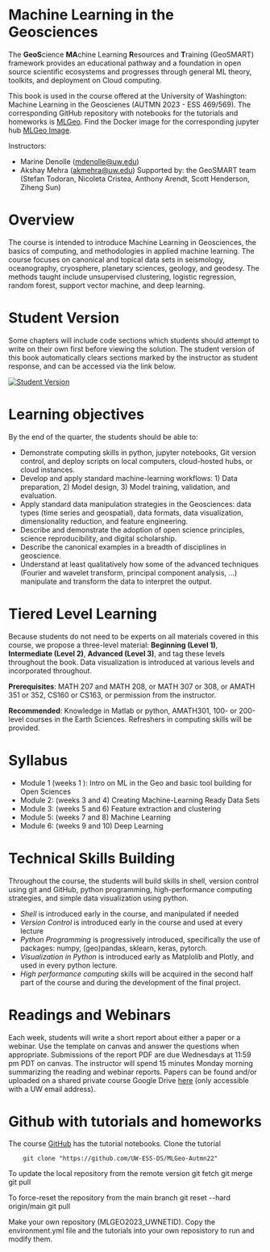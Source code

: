 # Machine Learning in the Geosciences

The **GeoS**cience **MA**chine Learning **R**esources and **T**raining (GeoSMART) framework provides an educational pathway and a foundation in open source scientific ecosystems and progresses through general ML theory, toolkits, and deployment on Cloud computing.

This book is used in the course offered at the University of Washington: Machine Learning in the Geoscienes (AUTMN 2023 - ESS 469/569). The corresponding GitHub repository with notebooks for the tutorials and homeworks is [MLGeo](https://github.com/UW-ESS-DS/MLGeo-Autumn22). Find the Docker image for the corresponding jupyter hub [MLGeo Image](https://github.com/UW-ESS-DS/MLGeo-image).

Instructors: 
- Marine Denolle (mdenolle@uw.edu)
- Akshay Mehra (akmehra@uw.edu)
Supported by: the GeoSMART team (Stefan Todoran, Nicoleta Cristea, Anthony Arendt, Scott Henderson, Ziheng Sun)

# Overview

The course is intended to introduce Machine Learning in Geosciences, the basics of computing, and methodologies in applied machine learning. The course focuses on canonical and topical data sets in seismology, oceanography, cryosphere, planetary sciences, geology, and geodesy. The methods taught include unsupervised clustering, logistic regression, random forest, support vector machine, and deep learning.

# Student Version

Some chapters will include code sections which students should attempt to write on their own first before viewing the solution. The student version of this book automatically clears sections marked by the instructor as student response, and can be accessed via the link below. 

[![Student Version](../img/student_version_badge.svg)](https://geo-smart.github.io/mlgeo-book/)

# Learning objectives 

By the end of the quarter, the students should be able to:
- Demonstrate computing skills in python, jupyter notebooks, Git version control, and deploy scripts on local computers, cloud-hosted hubs, or cloud instances.
- Develop and apply standard machine-learning workflows: 1) Data preparation, 2) Model design, 3) Model training, validation, and evaluation.
- Apply standard data manipulation strategies in the Geosciences: data types (time series and geospatial), data formats, data visualization, dimensionality reduction, and feature engineering.
- Describe and demonstrate the adoption of open science principles, science reproducibility, and digital scholarship.
- Describe the canonical examples in a breadth of disciplines in geoscience.
- Understand at least qualitatively how some of the advanced techniques (Fourier and wavelet transform, principal component analysis, …) manipulate and transform the data to interpret the output.


# Tiered Level Learning
Because students do not need to be experts on all materials covered in this course, we propose a three-level material: **Beginning (Level 1)**, **Intermediate (Level 2)**, **Advanced (Level 3)**, and tag these levels throughout the book. Data visualization is introduced at various levels and incorporated throughout.


**Prerequisites**: MATH 207 and MATH 208, or MATH 307 or 308, or AMATH 351 or 352, CS160 or CS163, or permission from the instructor.

**Recommended**: Knowledge in Matlab or python, AMATH301, 100- or 200-level courses in the Earth Sciences. Refreshers in computing skills will be provided.

# Syllabus

- Module 1 (weeks 1 ): Intro on ML in the Geo and basic tool building for Open Sciences 
- Module 2: (weeks 3 and 4) Creating Machine-Learning Ready Data Sets
- Module 3: (weeks 5 and 6) Feature extraction and clustering
- Module 5: (weeks 7 and 8) Machine Learning
- Module 6: (weeks 9 and 10) Deep Learning

# Technical Skills Building
Throughout the course, the students will build skills in shell, version control using git and GitHub, python programming, high-performance computing strategies, and simple data visualization using python. 
- _Shell_ is introduced early in the course, and manipulated if needed
- _Version Control_ is introduced early in the course and used at every lecture
- _Python Programming_ is progressively introduced, specifically the use of packages: numpy, (geo)pandas, sklearn, keras, pytorch.
- _Visualization in Python_ is introduced early as Matplolib and Plotly, and used in every python lecture.
- _High performance computing_ skills will be acquired in the second half part of the course and during the development of the final project.

# Readings and Webinars
Each week, students will write a short report about either a paper or a webinar. Use the template on canvas and answer the questions when appropriate. Submissions of the report PDF are due Wednesdays at 11:59 pm PDT on canvas. The instructor will spend 15 minutes Monday morning summarizing the reading and webinar reports. Papers can be found and/or uploaded on a shared private course Google Drive [here](https://drive.google.com/drive/folders/1dyxfslCLzFFTYtX_vbjudlzaXvOxkepe?usp=sharing) (only accessible with a UW email address).

# Github with tutorials and homeworks

The course [GitHub](https://github.com/UW-ESS-DS/MLGeo-Autumn22) has the tutorial notebooks. Clone the tutorial

        git clone "https://github.com/UW-ESS-DS/MLGeo-Autmn22"

To update the local repository from the remote version
        git fetch
        git merge
        git pull

To force-reset the repository from the main branch
        git reset --hard origin/main
        git pull

Make your own repository (MLGEO2023_UWNETID). Copy the environment.yml file and the tutorials into your own reposistory to run and modify them.